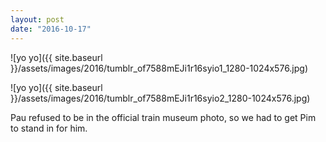 ```yaml
---
layout: post
date: "2016-10-17"
---
```


![yo yo]({{ site.baseurl }}/assets/images/2016/tumblr_of7588mEJi1r16syio1_1280-1024x576.jpg)

![yo yo]({{ site.baseurl }}/assets/images/2016/tumblr_of7588mEJi1r16syio2_1280-1024x576.jpg)

Pau refused to be in the official train museum photo, so we had to get Pim to stand in for him.
